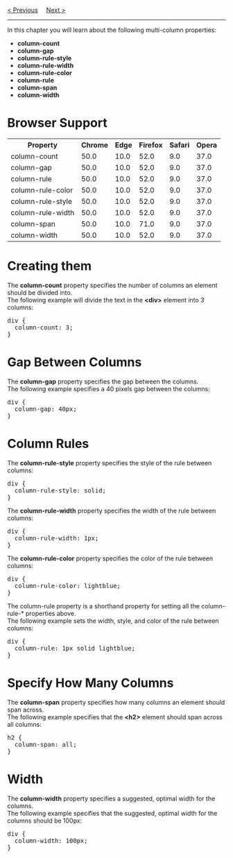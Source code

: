 <a href="/CSS/Advanced/Pagination.md">&lt; Previous</a>
&nbsp;&nbsp;&nbsp;
<a href="/CSS/Advanced/User-Interface.md">Next &gt;</a>
<hr>
In this chapter you will learn about the following multi-column properties:
<ul>
  <li><b>column-count</b></li>
  <li><b>column-gap</b></li>
  <li><b>column-rule-style</b></li>
  <li><b>column-rule-width</b></li>
  <li><b>column-rule-color</b></li>
  <li><b>column-rule</b></li>
  <li><b>column-span</b></li>
  <li><b>column-width</b></li>
</ul>
<h1>Browser Support</h1>
<table class="browserref notranslate">
  <tr>
    <th>Property</th>
    <th>Chrome</th>
    <th>Edge</th>
    <th>Firefox</th>
    <th>Safari</th>
    <th>Opera</th>                
  </tr>
  <tr>
    <td>column-count</td>
    <td>50.0</td>
    <td>10.0</td>
    <td>52.0</td>
    <td>9.0</td>
    <td>37.0</td>
  </tr>
  <tr>
    <td>column-gap</td>
    <td>50.0</td>
    <td>10.0</td>
    <td>52.0</td>
    <td>9.0</td>
    <td>37.0</td>
  </tr>
  <tr>
    <td>column-rule</td>
    <td>50.0</td>
    <td>10.0</td>
    <td>52.0</td>
    <td>9.0</td>
    <td>37.0</td>
  </tr>
  <tr>
    <td>column-rule-color</td>
    <td>50.0</td>
    <td>10.0</td>
    <td>52.0</td>
    <td>9.0</td>
    <td>37.0</td>
  </tr>
  <tr>
    <td>column-rule-style</td>
    <td>50.0</td>
    <td>10.0</td>
    <td>52.0</td>
    <td>9.0</td>
    <td>37.0</td>
  </tr>
  <tr>
    <td>column-rule-width</td>
    <td>50.0</td>
    <td>10.0</td>
    <td>52.0</td>
    <td>9.0</td>
    <td>37.0</td>
  </tr>
  <tr>
    <td>column-span</td>
    <td>50.0</td>
    <td>10.0</td>
    <td>71.0</td>
    <td>9.0</td>
    <td>37.0</td>
  </tr>
  <tr>
    <td>column-width</td>
    <td>50.0</td>
    <td>10.0</td>
    <td>52.0</td>
    <td>9.0</td>
    <td>37.0</td>
  </tr>
</table>
<h1>Creating them</h1>
The <b>column-count</b> property specifies the number of columns an element should be divided into.
<br>
The following example will divide the text in the <b>&lt;div&gt;</b> element into 3 columns:
<pre>
div {
  column-count: 3;
}
</pre>
<h1>Gap Between Columns</h1>
The <b>column-gap</b> property specifies the gap between the columns.
<br>
The following example specifies a 40 pixels gap between the columns:
<pre>
div {
  column-gap: 40px;
}
</pre>
<h1>Column Rules</h1>
The <b>column-rule-style</b> property specifies the style of the rule between columns:
<pre>
div {
  column-rule-style: solid;
}
</pre>
The <b>column-rule-width</b> property specifies the width of the rule between columns:
<pre>
div {
  column-rule-width: 1px;
}
</pre>
The <b>column-rule-color</b> property specifies the color of the rule between columns:
<pre>
div {
  column-rule-color: lightblue;
}
</pre>
The column-rule property is a shorthand property for setting all the column-rule-* properties above.
<br>
The following example sets the width, style, and color of the rule between columns:
<pre>
div {
  column-rule: 1px solid lightblue;
}
</pre>
<h1>Specify How Many Columns</h1>
The <b>column-span</b> property specifies how many columns an element should span across.
<br>
The following example specifies that the <b>&lt;h2&gt;</b> element should span across all columns:
<pre>
h2 {
  column-span: all;
}
</pre>
<h1>Width</h1>
The <b>column-width</b> property specifies a suggested, optimal width for the columns.
<br>
The following example specifies that the suggested, optimal width for the columns should be 100px:
<pre>
div {
  column-width: 100px;
}
</pre>

